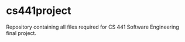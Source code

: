 # cs441project
Repository containing all files required for CS 441 Software Engineering final project.
